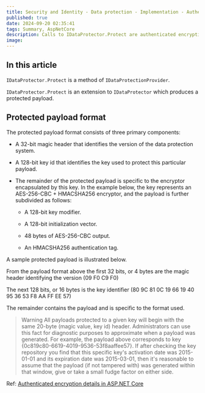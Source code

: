 ```yaml
---
title: Security and Identity - Data protection - Implementation - Authenticated encryption details
published: true
date: 2024-09-20 02:35:41
tags: Summary, AspNetCore
description: Calls to IDataProtector.Protect are authenticated encryption operations. The Protect method offers both confidentiality and authenticity, and it's tied to the purpose chain that was used to derive this particular IDataProtector instance from its root IDataProtectionProvider.
image:
---
```


## In this article



`IDataProtector.Protect` is a method of `IDataProtectionProvider`.

`IDataProtector.Protect` is an extension to `IDataProtector` which produces a protected payload.

## Protected payload format

The protected payload format consists of three primary components:

- A 32-bit magic header that identifies the version of the data protection system.

- A 128-bit key id that identifies the key used to protect this particular payload.

- The remainder of the protected payload is specific to the encryptor encapsulated by this key. In the example below, the key represents an AES-256-CBC + HMACSHA256 encryptor, and the payload is further subdivided as follows:

  - A 128-bit key modifier.

  - A 128-bit initialization vector.

  - 48 bytes of AES-256-CBC output.

  - An HMACSHA256 authentication tag.

A sample protected payload is illustrated below.

From the payload format above the first 32 bits, or 4 bytes are the magic header identifying the version (09 F0 C9 F0)

The next 128 bits, or 16 bytes is the key identifier (80 9C 81 0C 19 66 19 40 95 36 53 F8 AA FF EE 57)

The remainder contains the payload and is specific to the format used.

> Warning
All payloads protected to a given key will begin with the same 20-byte (magic value, key id) header. Administrators can use this fact for diagnostic purposes to approximate when a payload was generated. For example, the payload above corresponds to key {0c819c80-6619-4019-9536-53f8aaffee57}. If after checking the key repository you find that this specific key's activation date was 2015-01-01 and its expiration date was 2015-03-01, then it's reasonable to assume that the payload (if not tampered with) was generated within that window, give or take a small fudge factor on either side.

Ref: [Authenticated encryption details in ASP.NET Core](https://learn.microsoft.com/en-us/aspnet/core/security/data-protection/implementation/authenticated-encryption-details?view=aspnetcore-8.0)